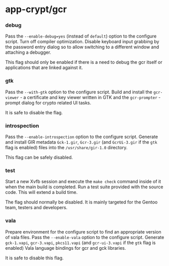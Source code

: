 # app-crypt/gcr

### debug
Pass the `--enable-debug=yes` (instead of `default`) option to the configure script. Turn off compiler optimization. Disable keyboard input grabbing by the password entry dialog so to allow switching to a different window and attaching a debugger.

This flag should only be enabled if there is a need to debug the gcr itself or applications that are linked against it.

### gtk
Pass the `--with-gtk` option to the configure script. Build and install the `gcr-viewer` - a certificate and key viewer written in GTK and the `gcr-prompter` - prompt dialog for crypto related UI tasks.

It is safe to disable the flag.

### introspection
Pass the `--enable-introspection` option to the configure script. Generate and install GIR metadata `Gck-1.gir`, `Gcr-3.gir` (and `GcrUi-3.gir` if the `gtk` flag is enabled) files into the `/usr/share/gir-1.0` directory.

This flag can be safely disabled.

### test
Start a new Xvfb session and execute the `make check` command inside of it when the main build is completed. Run a test suite provided with the source code. This will extend a build time.

The flag should normally be disabled. It is mainly targeted for the Gentoo team, testers and developers.

### vala
Prepare environment for the configure script to find an appropriate version of vala files. Pass the `--enable-vala` option to the configure script. Generate `gck-1.vapi`, `gcr-3.vapi`, `pkcs11.vapi` (and `gcr-ui-3.vapi` if the `gtk` flag is enabled) Vala language bindings for gcr and gck libraries.

It is safe to disable this flag.
